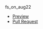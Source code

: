 fs_on_aug22
 - [Preview](https://your-name.github.io/your-repo/)
 - [Pull Request](https://github.com/your-name/your-repo/pull/1/files)
